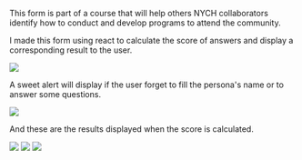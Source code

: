 This form is part of a course that will help others NYCH collaborators identify how to conduct and develop programs to attend the community.

I made this form using react to calculate the score of answers and display a corresponding result to the user.

<img src="https://cdn.discordapp.com/attachments/1016745958727491615/1042630063667019876/1.png" />

A sweet alert will display if the user forget to fill the persona's name or to answer some questions.

<img src="https://cdn.discordapp.com/attachments/1016745958727491615/1042630064002584666/2.png" />

And these are the results displayed when the score is calculated.

<img src="https://cdn.discordapp.com/attachments/1016745958727491615/1039961772297310318/3.png" />

<img src="https://cdn.discordapp.com/attachments/1016745958727491615/1039961772716724346/4.png" />

<img src="https://cdn.discordapp.com/attachments/1016745958727491615/1039961773027115078/5.png" />
